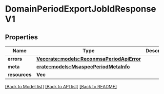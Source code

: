 # DomainPeriodExportJobIdResponseV1

## Properties

Name | Type | Description | Notes
------------ | ------------- | ------------- | -------------
**errors** | [**Vec<crate::models::ReconmsaPeriodApiError>**](reconmsa.APIError.md) |  |
**meta** | [**crate::models::MsaspecPeriodMetaInfo**](msaspec.MetaInfo.md) |  |
**resources** | **Vec<String>** |  |

[[Back to Model list]](./README.md#documentation-for-models) [[Back to API list]](./README.md#documentation-for-api-endpoints) [[Back to README]](../README.md)
